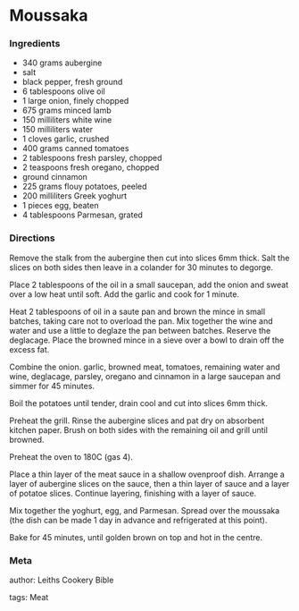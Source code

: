 # Moussaka

### Ingredients
 * 340 grams aubergine
 * salt
 * black pepper, fresh ground
 * 6 tablespoons olive oil
 * 1 large onion, finely chopped
 * 675 grams minced lamb
 * 150 milliliters white wine
 * 150 milliliters water
 * 1 cloves garlic, crushed
 * 400 grams canned tomatoes
 * 2 tablespoons fresh parsley, chopped
 * 2 teaspoons fresh oregano, chopped
 * ground cinnamon
 * 225 grams flouy potatoes, peeled
 * 200 milliliters Greek yoghurt
 * 1 pieces egg, beaten
 * 4 tablespoons Parmesan, grated

### Directions

Remove the stalk from the aubergine then cut into slices 6mm thick.  Salt the slices on both sides then leave in a colander for 30 minutes to degorge.

Place 2 tablespoons of the oil in a small saucepan, add the onion and sweat over a low heat until soft.  Add the garlic and cook for 1 minute.

Heat 2 tablespoons of oil in a saute pan and brown the mince in small batches, taking care not to overload the pan.  Mix together the wine and water and use a little to deglaze the pan between batches.  Reserve the deglacage.  Place the browned mince in a sieve over a bowl to drain off the excess fat.

Combine the onion. garlic, browned meat, tomatoes, remaining water and wine, deglacage, parsley, oregano and cinnamon in a large saucepan and simmer for 45 minutes.

Boil the potatoes until tender, drain cool and cut into slices 6mm thick.

Preheat the grill.  Rinse the aubergine slices and pat dry on absorbent kitchen paper.  Brush on both sides with the remaining oil and grill until browned.

Preheat the oven to 180C (gas 4).

Place a thin layer of the meat sauce in a shallow ovenproof dish.  Arrange a layer of aubergine slices on the sauce, then a thin layer of sauce and a layer of potatoe slices.  Continue layering, finishing with a layer of sauce.

Mix together the yoghurt, egg, and Parmesan.  Spread over the moussaka (the dish can be made 1 day in advance and refrigerated at this point).

Bake for 45 minutes, until golden brown on top and hot in the centre.

### Meta
author: Leiths Cookery Bible

tags: Meat


